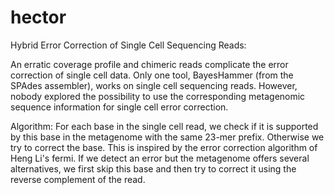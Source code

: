 hector
======

Hybrid Error Correction of Single Cell Sequencing Reads:

An erratic coverage profile and chimeric reads complicate the error correction of single cell data. Only one tool, BayesHammer (from the SPAdes assembler), works on single cell sequencing reads. However, nobody explored the possibility to use the corresponding metagenomic sequence information for single cell error correction.

Algorithm: For each base in the single cell read, we check if it is supported by this base in the metagenome with the same 23-mer prefix. Otherwise we try to correct the base. This is inspired by the error correction algorithm of Heng Li's fermi. If we detect an error but the metagenome offers several alternatives, we first skip this base and then try to correct it using the reverse complement of the read.

